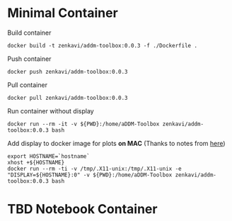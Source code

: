 
# Minimal Container

Build container

```
docker build -t zenkavi/addm-toolbox:0.0.3 -f ./Dockerfile .
```

Push container

```
docker push zenkavi/addm-toolbox:0.0.3
```

Pull container

```
docker pull zenkavi/addm-toolbox:0.0.3
```

Run container without display

```
docker run --rm -it -v ${PWD}:/home/aDDM-Toolbox zenkavi/addm-toolbox:0.0.3 bash
```

Add display to docker image for plots **on MAC** (Thanks to notes from [here](https://gist.github.com/cschiewek/246a244ba23da8b9f0e7b11a68bf3285))

```
export HOSTNAME=`hostname`
xhost +${HOSTNAME}
docker run --rm -ti -v /tmp/.X11-unix:/tmp/.X11-unix -e "DISPLAY=${HOSTNAME}:0" -v ${PWD}:/home/aDDM-Toolbox zenkavi/addm-toolbox:0.0.3 bash
```

# TBD Notebook Container